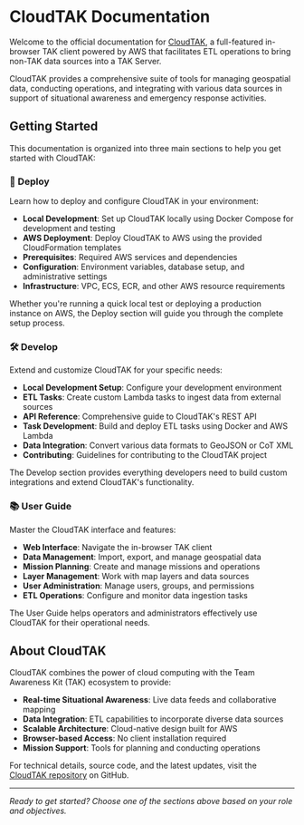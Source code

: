 # CloudTAK Documentation

Welcome to the official documentation for [CloudTAK](https://github.com/dfpc-coe/CloudTAK), a full-featured in-browser TAK client powered by AWS that facilitates ETL operations to bring non-TAK data sources into a TAK Server.

CloudTAK provides a comprehensive suite of tools for managing geospatial data, conducting operations, and integrating with various data sources in support of situational awareness and emergency response activities.

## Getting Started

This documentation is organized into three main sections to help you get started with CloudTAK:

### 🚀 Deploy

Learn how to deploy and configure CloudTAK in your environment:

- **Local Development**: Set up CloudTAK locally using Docker Compose for development and testing
- **AWS Deployment**: Deploy CloudTAK to AWS using the provided CloudFormation templates
- **Prerequisites**: Required AWS services and dependencies
- **Configuration**: Environment variables, database setup, and administrative settings
- **Infrastructure**: VPC, ECS, ECR, and other AWS resource requirements

Whether you're running a quick local test or deploying a production instance on AWS, the Deploy section will guide you through the complete setup process.

### 🛠️ Develop

Extend and customize CloudTAK for your specific needs:

- **Local Development Setup**: Configure your development environment
- **ETL Tasks**: Create custom Lambda tasks to ingest data from external sources
- **API Reference**: Comprehensive guide to CloudTAK's REST API
- **Task Development**: Build and deploy ETL tasks using Docker and AWS Lambda
- **Data Integration**: Convert various data formats to GeoJSON or CoT XML
- **Contributing**: Guidelines for contributing to the CloudTAK project

The Develop section provides everything developers need to build custom integrations and extend CloudTAK's functionality.

### 📚 User Guide

Master the CloudTAK interface and features:

- **Web Interface**: Navigate the in-browser TAK client
- **Data Management**: Import, export, and manage geospatial data
- **Mission Planning**: Create and manage missions and operations
- **Layer Management**: Work with map layers and data sources
- **User Administration**: Manage users, groups, and permissions
- **ETL Operations**: Configure and monitor data ingestion tasks

The User Guide helps operators and administrators effectively use CloudTAK for their operational needs.

## About CloudTAK

CloudTAK combines the power of cloud computing with the Team Awareness Kit (TAK) ecosystem to provide:

- **Real-time Situational Awareness**: Live data feeds and collaborative mapping
- **Data Integration**: ETL capabilities to incorporate diverse data sources
- **Scalable Architecture**: Cloud-native design built for AWS
- **Browser-based Access**: No client installation required
- **Mission Support**: Tools for planning and conducting operations

For technical details, source code, and the latest updates, visit the [CloudTAK repository](https://github.com/dfpc-coe/CloudTAK) on GitHub.

---

*Ready to get started? Choose one of the sections above based on your role and objectives.*
